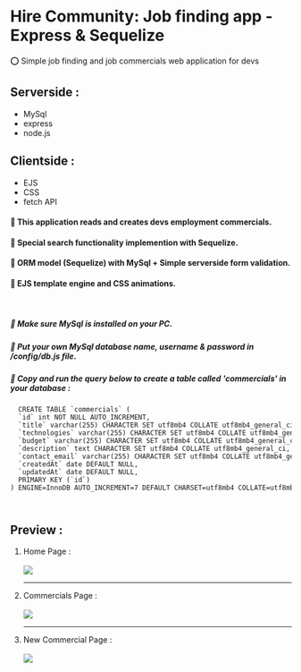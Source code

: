 # Hire Community: Job finding app - Express & Sequelize
&#11093; Simple job finding and job commercials web application for devs
<h2> Serverside : </h2>
<ul>
  <li> MySql </li>
  <li> express </li>
  <li> node.js </li>
</ul>

<h2> Clientside : </h2>
<ul>
  <li> EJS </li>
  <li> CSS </li>
  <li> fetch API </li>
</ul>

<h4> &#128312; This application reads and creates devs employment commercials.</h4>
<h4> &#128313; Special search functionality implemention with Sequelize.</h4>
<h4> &#128312; ORM model (Sequelize) with MySql + Simple serverside form validation.</h4>
<h4> &#128313; EJS template engine and CSS animations.</h4><br>

<h5> &#128308; Make sure MySql is installed on your PC.</h5>
<h5> &#128308; Put your own MySql database name, username & password in /config/db.js file.</h5>
<h5> &#128308; Copy and run the query below to create a table called  'commercials'  in your database :</h5>
<code><pre>
  CREATE TABLE `commercials` (
  `id` int NOT NULL AUTO_INCREMENT,
  `title` varchar(255) CHARACTER SET utf8mb4 COLLATE utf8mb4_general_ci DEFAULT NULL,
  `technologies` varchar(255) CHARACTER SET utf8mb4 COLLATE utf8mb4_general_ci DEFAULT NULL,
  `budget` varchar(255) CHARACTER SET utf8mb4 COLLATE utf8mb4_general_ci DEFAULT NULL,
  `description` text CHARACTER SET utf8mb4 COLLATE utf8mb4_general_ci,
  `contact_email` varchar(255) CHARACTER SET utf8mb4 COLLATE utf8mb4_general_ci DEFAULT NULL,
  `createdAt` date DEFAULT NULL,
  `updatedAt` date DEFAULT NULL,
  PRIMARY KEY (`id`)
) ENGINE=InnoDB AUTO_INCREMENT=7 DEFAULT CHARSET=utf8mb4 COLLATE=utf8mb4_general_ci;</pre>
</code>

<h2> Preview :</h2>
<ol>
  <li>Home Page :</li><br>
  <img src="https://github.com/RezaFirouzii/JobFinding_WebApplication/blob/master/public/images/preview1.jpg?raw=true">
  <hr>
  <li>Commercials Page :</li><br>
  <img src="https://github.com/RezaFirouzii/JobFinding_WebApplication/blob/master/public/images/preview2.jpg?raw=true">
  <hr>
  <li>New Commercial Page :</li><br>
  <img src="https://github.com/RezaFirouzii/JobFinding_WebApplication/blob/master/public/images/preview3.jpg?raw=true">
</ol>
